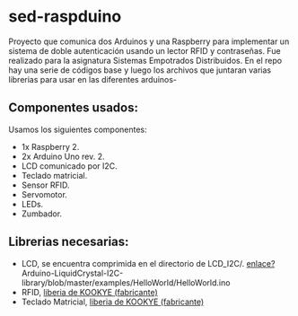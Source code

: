 # sed-raspduino
Proyecto que comunica dos Arduinos y una Raspberry para implementar un sistema de doble autenticación usando un lector RFID y contraseñas. Fue realizado para la asignatura Sistemas Empotrados Distribuidos. En el repo hay una serie de códigos base y luego los archivos que juntaran varias librerias para usar en las diferentes arduinos-

## Componentes usados:

Usamos los siguientes componentes:

- 1x Raspberry 2.
- 2x Arduino Uno rev. 2.
- LCD comunicado por I2C.
- Teclado matricial.
- Sensor RFID.
- Servomotor.
- LEDs.
- Zumbador.


## Librerias necesarias:

- LCD, se encuentra comprimida en el directorio de LCD_I2C/. [enlace?](https://github.com/fdebrabander/)Arduino-LiquidCrystal-I2C-library/blob/master/examples/HelloWorld/HelloWorld.ino
- RFID, [liberia de KOOKYE (fabricante)](http://osoyoo.com/driver/ArduinoRFID.rar)
- Teclado Matricial, [liberia de KOOKYE (fabricante)](http://osoyoo.com/wp-content/uploads/2016/07/Keypad.rar)
